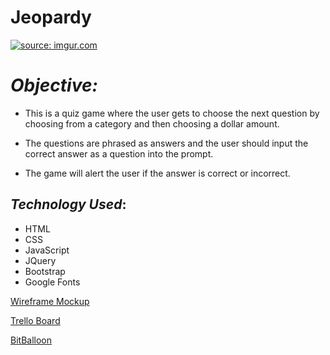 # **Jeopardy**
<a href="http://imgur.com/SSKKire"><img src="http://i.imgur.com/SSKKire.png" title="source: imgur.com" /></a>
# ***Objective:*** 


* This is a quiz game where the user gets to choose the next question by choosing from a category and then choosing a dollar amount.


* The questions are phrased as answers and the user should input the correct answer as a question into the prompt. 

* The game will alert the user if the answer is correct or incorrect.






## ***Technology Used***:
* HTML
* CSS
* JavaScript
* JQuery
* Bootstrap
* Google Fonts








[Wireframe Mockup](http://i.imgur.com/B3hEsAs.png)



[Trello Board](https://trello.com/b/nA1WYiZm/wdi-project-1)




[BitBalloon](http://aejeopardy.bitballoon.com)

